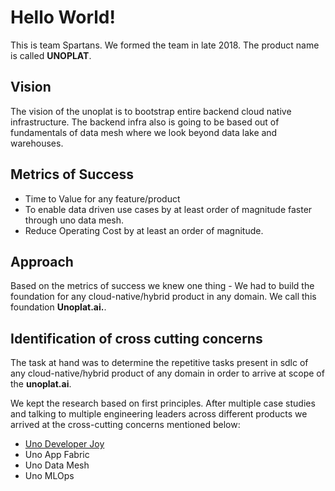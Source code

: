 # Hello World!

This is team Spartans. We formed the team in late 2018. The product name is called **UNOPLAT**.

## Vision

The vision of the unoplat is to bootstrap entire backend cloud native infrastructure. The backend infra also is going to be based out of fundamentals of data mesh where we look beyond data lake and warehouses. 

## Metrics of Success

* Time to Value for any feature/product
* To enable data driven use cases by at least order of magnitude faster through uno data mesh.
* Reduce Operating Cost by at least an order of magnitude.

## Approach

Based on the metrics of success we knew one thing - We had to build the foundation for any cloud-native/hybrid product in any domain. We call this foundation **Unoplat.ai.**.

## Identification of cross cutting concerns

The task at hand was to determine the repetitive tasks present in sdlc of any cloud-native/hybrid product of any domain in order to arrive at scope of the **unoplat.ai**.

We kept the research based on first principles. After multiple case studies and talking to multiple engineering leaders across different products we arrived at the cross-cutting concerns mentioned below:

* [Uno Developer Joy](https://github.com/spartansdataplatform/.github/wiki/Developer-Joy)
* Uno App Fabric
* Uno Data Mesh
* Uno MLOps


 
 

